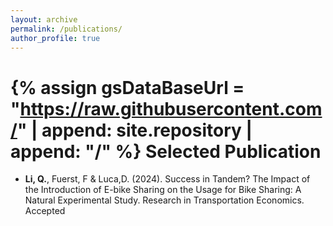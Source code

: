 ```yaml
---
layout: archive
permalink: /publications/
author_profile: true
---
```

{% assign gsDataBaseUrl = "https://raw.githubusercontent.com/" | append: site.repository | append: "/" %}
Selected Publication
======

* **Li, Q.**, Fuerst, F & Luca,D. (2024). Success in Tandem? The Impact of the Introduction of E-bike Sharing on the Usage for Bike Sharing: A Natural Experimental Study.  Research in Transportation Economics. Accepted
